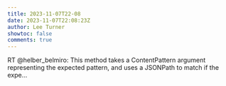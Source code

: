 ```yaml
---
title: 2023-11-07T22-08
date: 2023-11-07T22:08:23Z
author: Lee Turner
showtoc: false
comments: true
---
```


RT @helber_belmiro: This method takes a ContentPattern argument representing the expected pattern, and uses a JSONPath to match if the expe…

